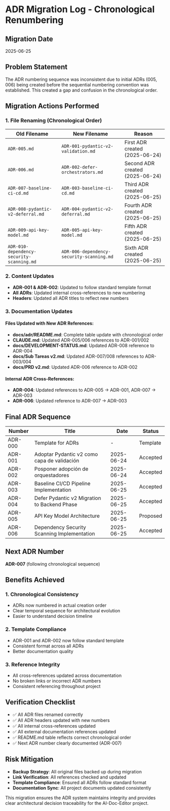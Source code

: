 # ADR Migration Log - Chronological Renumbering

## Migration Date

2025-06-25

## Problem Statement

The ADR numbering sequence was inconsistent due to initial ADRs (005, 006) being created before the sequential numbering convention was established. This created a gap and confusion in the chronological order.

## Migration Actions Performed

### 1. File Renaming (Chronological Order)

| Old Filename                              | New Filename                              | Reason                          |
| ----------------------------------------- | ----------------------------------------- | ------------------------------- |
| `ADR-005.md`                              | `ADR-001-pydantic-v2-validation.md`       | First ADR created (2025-06-24)  |
| `ADR-006.md`                              | `ADR-002-defer-orchestrators.md`          | Second ADR created (2025-06-24) |
| `ADR-007-baseline-ci-cd.md`               | `ADR-003-baseline-ci-cd.md`               | Third ADR created (2025-06-25)  |
| `ADR-008-pydantic-v2-deferral.md`         | `ADR-004-pydantic-v2-deferral.md`         | Fourth ADR created (2025-06-25) |
| `ADR-009-api-key-model.md`                | `ADR-005-api-key-model.md`                | Fifth ADR created (2025-06-25)  |
| `ADR-010-dependency-security-scanning.md` | `ADR-006-dependency-security-scanning.md` | Sixth ADR created (2025-06-25)  |

### 2. Content Updates

- **ADR-001 & ADR-002**: Updated to follow standard template format
- **All ADRs**: Updated internal cross-references to new numbering
- **Headers**: Updated all ADR titles to reflect new numbers

### 3. Documentation Updates

#### Files Updated with New ADR References:

- **docs/adr/README.md**: Complete table update with chronological order
- **CLAUDE.md**: Updated ADR-005/006 references to ADR-001/002
- **docs/DEVELOPMENT-STATUS.md**: Updated ADR-008 reference to ADR-004
- **docs/Sub Tareas v2.md**: Updated ADR-007/008 references to ADR-003/004
- **docs/PRD v2.md**: Updated ADR-006 reference to ADR-002

#### Internal ADR Cross-References:

- **ADR-004**: Updated references to ADR-005 → ADR-001, ADR-007 → ADR-003
- **ADR-006**: Updated reference to ADR-007 → ADR-003

## Final ADR Sequence

| Number  | Title                                        | Date       | Status   |
| ------- | -------------------------------------------- | ---------- | -------- |
| ADR-000 | Template for ADRs                            | -          | Template |
| ADR-001 | Adoptar Pydantic v2 como capa de validación  | 2025-06-24 | Accepted |
| ADR-002 | Posponer adopción de orquestadores           | 2025-06-24 | Accepted |
| ADR-003 | Baseline CI/CD Pipeline Implementation       | 2025-06-25 | Accepted |
| ADR-004 | Defer Pydantic v2 Migration to Backend Phase | 2025-06-25 | Accepted |
| ADR-005 | API Key Model Architecture                   | 2025-06-25 | Proposed |
| ADR-006 | Dependency Security Scanning Implementation  | 2025-06-25 | Accepted |

## Next ADR Number

**ADR-007** (following chronological sequence)

## Benefits Achieved

### 1. **Chronological Consistency**

- ADRs now numbered in actual creation order
- Clear temporal sequence for architectural evolution
- Easier to understand decision timeline

### 2. **Template Compliance**

- ADR-001 and ADR-002 now follow standard template
- Consistent format across all ADRs
- Better documentation quality

### 3. **Reference Integrity**

- All cross-references updated across documentation
- No broken links or incorrect ADR numbers
- Consistent referencing throughout project

## Verification Checklist

- ✅ All ADR files renamed correctly
- ✅ All ADR headers updated with new numbers
- ✅ All internal cross-references updated
- ✅ All external documentation references updated
- ✅ README.md table reflects correct chronological order
- ✅ Next ADR number clearly documented (ADR-007)

## Risk Mitigation

- **Backup Strategy**: All original files backed up during migration
- **Link Verification**: All references checked and updated
- **Template Compliance**: Ensured all ADRs follow standard format
- **Documentation Sync**: All project documents updated consistently

This migration ensures the ADR system maintains integrity and provides clear architectural decision traceability for the AI-Doc-Editor project.
